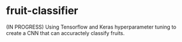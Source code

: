 # fruit-classifier
(IN PROGRESS) Using Tensorflow and Keras hyperparameter tuning to create a CNN that can accuractely classify fruits.
